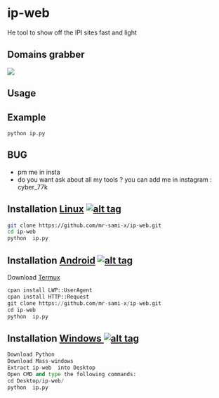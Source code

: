 # ip-web
He tool to show off the IPI sites fast and light



<h2>Domains grabber</h2>

<img src="https://h.top4top.io/p_24029jw4e1.jpg" data-canonical-src="" style="max-width:100%;">



<h2>Usage</h2>

</tr>
</tbody></table>
<h2>Example</h2>
<code>python ip.py</code>
<br>
<h2>BUG </h2>
<ul>

<li>pm me in insta</li>
<li>do you want ask about all my tools ? you can add me in instagram : cyber_77k </a></li>
</ul>

## Installation [Linux](https://wikipedia.org/wiki/Linux) [![alt tag](http://icons.iconarchive.com/icons/dakirby309/simply-styled/32/OS-Linux-icon.png)](https://fr.wikipedia.org/wiki/Linux)

```bash
git clone https://github.com/mr-sami-x/ip-web.git
cd ip-web
python  ip.py 
```

## Installation [Android](https://wikipedia.org/wiki/Android) [![alt tag](https://cdn1.iconfinder.com/data/icons/logotypes/32/android-32.png)](https://fr.wikipedia.org/wiki/Android)

Download [Termux](https://play.google.com/store/apps/details?id=com.termux)

```python
cpan install LWP::UserAgent
cpan install HTTP::Request
git clone https://github.com/mr-sami-x/ip-web.git
cd ip-web
python  ip.py 
```

## Installation [Windows ](https://wikipedia.org/wiki/Microsoft_Windows)[![alt tag](http://icons.iconarchive.com/icons/tatice/cristal-intense/32/Windows-icon.png)](https://fr.wikipedia.org/wiki/Microsoft_Windows)
```python
Download Python
Download Mass-windows
Extract ip-web  into Desktop
Open CMD and type the following commands:
cd Desktop/ip-web/
python  ip.py 
```


